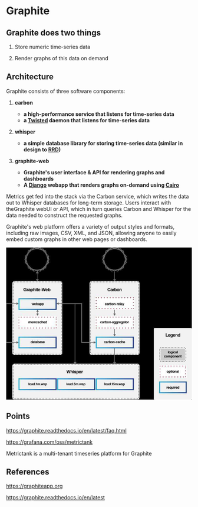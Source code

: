 # Graphite

## Graphite does two things

1. Store numeric time-series data

2. Render graphs of this data on demand

## Architecture

Graphite consists of three software components:

1. **carbon**
    - **a high-performance service that listens for time-series data**
    - **a [Twisted](http://www.twistedmatrix.com/) daemon that listens for time-series data**

2. **whisper**
    - **a simple database library for storing time-series data (similar in design to [RRD](http://oss.oetiker.ch/rrdtool/))**

3. **graphite-web**
    - **Graphite's user interface & API for rendering graphs and dashboards**
    - **A [Django](http://www.djangoproject.com/) webapp that renders graphs on-demand using [Cairo](http://www.cairographics.org/)**

Metrics get fed into the stack via the Carbon service, which writes the data out to Whisper databases for long-term storage. Users interact with theGraphite webUI or API, which in turn queries Carbon and Whisper for the data needed to construct the requested graphs.

Graphite's web platform offers a variety of output styles and formats, including raw images, CSV, XML, and JSON, allowing anyone to easily embed custom graphs in other web pages or dashboards.

![image](../../media/DevOps-Monitoring-Graphite-image1.jpg)

## Points

https://graphite.readthedocs.io/en/latest/faq.html

https://grafana.com/oss/metrictank

Metrictank is a multi-tenant timeseries platform for Graphite

## References

https://graphiteapp.org

https://graphite.readthedocs.io/en/latest
